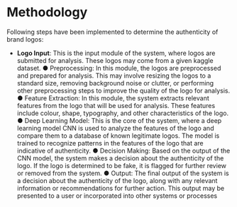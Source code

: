 # Methodology

Following steps have been implemented to determine the authenticity of brand logos:

- **Logo Input**: This is the input module of the system, where logos are submitted for
analysis. These logos may come from a given kaggle dataset.
● Preprocessing: In this module, the logos are preprocessed and prepared for
analysis. This may involve resizing the logos to a standard size, removing
background noise or clutter, or performing other preprocessing steps to improve the
quality of the logo for analysis.
● Feature Extraction: In this module, the system extracts relevant features from the
logo that will be used for analysis. These features include colour, shape, typography,
and other characteristics of the logo.
● Deep Learning Model: This is the core of the system, where a deep learning model
CNN is used to analyze the features of the logo and compare them to a database of
known legitimate logos. The model is trained to recognize patterns in the features of
the logo that are indicative of authenticity.
● Decision Making: Based on the output of the CNN model, the system makes a
decision about the authenticity of the logo. If the logo is determined to be fake, it is
flagged for further review or removed from the system.
● Output: The final output of the system is a decision about the authenticity of the logo,
along with any relevant information or recommendations for further action. This output
may be presented to a user or incorporated into other systems or processes
